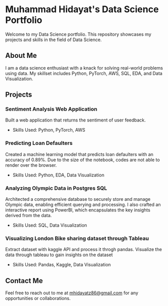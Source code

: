 # Muhammad Hidayat's Data Science Portfolio

Welcome to my Data Science portfolio. This repository showcases my projects and skills in the field of Data Science.

## About Me

I am a data science enthusiast with a knack for solving real-world problems using data. My skillset includes Python, PyTorch, AWS, SQL, EDA, and Data Visualization.

## Projects

### Sentiment Analysis Web Application
Built a web application that returns the sentiment of user feedback. 
- Skills Used: Python, PyTorch, AWS


### Predicting Loan Defaulters
Created a machine learning model that predicts loan defaulters with an accuracy of 0.89%. Due to the size of the notebook, codes are not able to render over the browser.
- Skills Used: Python, EDA, Data Visualization


### Analyzing Olympic Data in Postgres SQL
Architected a comprehensive database to securely store and manage Olympic data, enabling efficient querying and processing. I also crafted an interactive report using PowerBI, which encapsulates the key insights derived from the data.
- Skills Used: SQL, Data Visualization

### Visualizing London Bike sharing dataset through Tableau
Extract dataset with kaggle API and process it throgh pandas.
Visualize the data through tableau to gain insights on the dataset
- Skills Used: Pandas, Kaggle, Data Visualization


## Contact Me
Feel free to reach out to me at mhidayatz86@gmail.com for any opportunities or collaborations.

